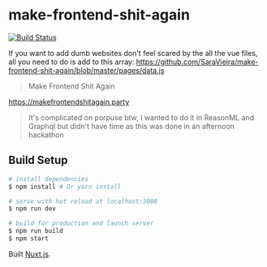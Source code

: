# make-frontend-shit-again

[![Build Status](https://travis-ci.org/SaraVieira/make-frontend-shit-again.svg?branch=master)](https://travis-ci.org/SaraVieira/make-frontend-shit-again)

If you want to add dumb websites don't feel scared by the all the vue files, all you need to do is add to this array: https://github.com/SaraVieira/make-frontend-shit-again/blob/master/pages/data.js

> Make Frontend Shit Again

https://makefrontendshitagain.party

> It's complicated on porpuse btw, I wanted to do it in ReasonML and Graphql but didn't have time as this was done in an afternoon hackathon

## Build Setup

```bash
# install dependencies
$ npm install # Or yarn install

# serve with hot reload at localhost:3000
$ npm run dev

# build for production and launch server
$ npm run build
$ npm start
```

Built [Nuxt.js](https://github.com/nuxt/nuxt.js).

